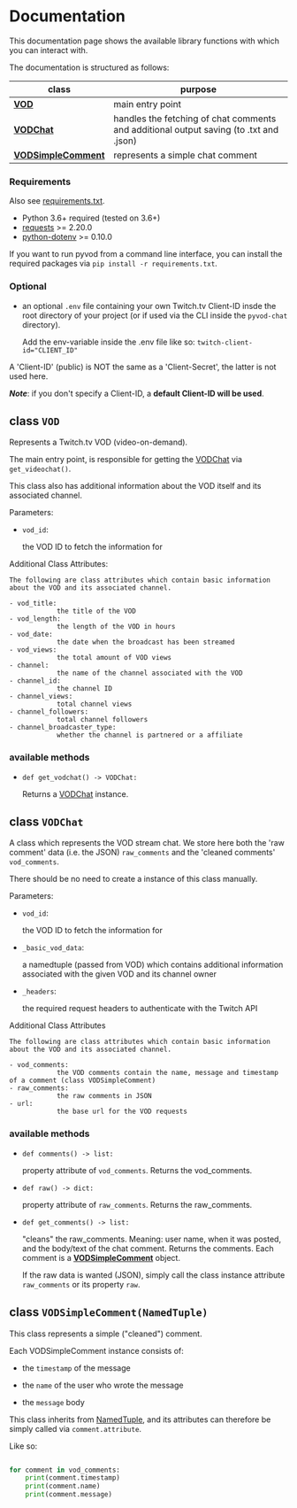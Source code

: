 # Documentation

This documentation page shows the available library functions with which you can interact with.

The documentation is structured as follows:

| class     | purpose   |
   ---      |   ---     |
|  **[VOD](https://github.com/sixP-NaraKa/pyvod-chat/blob/main/docs/pyvod_documentation.md#class-vod)** | main entry point |
| **[VODChat](https://github.com/sixP-NaraKa/pyvod-chat/blob/main/docs/pyvod_documentation.md#class-vodchat)** | handles the fetching of chat comments and additional output saving (to .txt and .json) |
| **[VODSimpleComment](https://github.com/sixP-NaraKa/pyvod-chat/blob/main/docs/pyvod_documentation.md#class-vodsimplecomment)** | represents a simple chat comment |

### Requirements
 Also see [requirements.txt](https://github.com/sixP-NaraKa/pyvod-chat/blob/main/requirements.txt).
 - Python 3.6+ required (tested on 3.6+)
 - [requests](https://github.com/psf/requests) >= 2.20.0
 - [python-dotenv](https://github.com/theskumar/python-dotenv) >= 0.10.0
 
 If you want to run pyvod from a command line interface, you can install the required packages
 via `pip install -r requirements.txt`.
 
### Optional
- an optional `.env` file containing your own Twitch.tv Client-ID insde the root directory of your project
(or if used via the CLI inside the `pyvod-chat` directory).

    Add the env-variable inside the .env file like so: `twitch-client-id="CLIENT_ID"`

A 'Client-ID' (public) is NOT the same as a 'Client-Secret', the latter is not used here.

***Note***: if you don't specify a Client-ID, a **default Client-ID will be used**.

## **class `VOD`**

Represents a Twitch.tv VOD (video-on-demand).

The main entry point, is  responsible for getting the [VODChat](https://github.com/sixP-NaraKa/pyvod-chat/blob/main/docs/pyvod_documentation.md#class-vodchat) via `get_videochat()`.

This class also has additional information about the VOD itself and its associated channel.

Parameters:
- `vod_id`: 
    
    the VOD ID to fetch the information for

Additional Class Attributes:

    The following are class attributes which contain basic information about the VOD and its associated channel.

    - vod_title:
                the title of the VOD
    - vod_length:
                the length of the VOD in hours
    - vod_date:
                the date when the broadcast has been streamed
    - vod_views:
                the total amount of VOD views
    - channel:
                the name of the channel associated with the VOD
    - channel_id:
                the channel ID
    - channel_views:
                total channel views
    - channel_followers:
                total channel followers
    - channel_broadcaster_type:
                whether the channel is partnered or a affiliate

### available methods

- `def get_vodchat() -> VODChat:`
    
    Returns a [VODChat](https://github.com/sixP-NaraKa/pyvod-chat/blob/main/docs/pyvod_documentation.md#class-vodchat) instance.


## **class `VODChat`**

A class which represents the VOD stream chat. We store here both the 'raw comment' data (i.e. the JSON)
`raw_comments` and the 'cleaned comments' `vod_comments`.

There should be no need to create a instance of this class manually.

Parameters:
- `vod_id`: 
    
    the VOD ID to fetch the information for
    
- `_basic_vod_data`: 
    
    a namedtuple (passed from VOD) which contains additional information associated
with the given VOD and its channel owner

- `_headers`:
    
    the required request headers to authenticate with the Twitch API
    
    
Additional Class Attributes

    The following are class attributes which contain basic information about the VOD and its associated channel.

    - vod_comments:
                the VOD comments contain the name, message and timestamp of a comment (class VODSimpleComment)
    - raw_comments:
                the raw comments in JSON
    - url:
                the base url for the VOD requests


### available methods

- `def comments() -> list:`
    
    property attribute of `vod_comments`. Returns the vod_comments.

- `def raw() -> dict:`
    
    property attribute of `raw_comments`. Returns the raw_comments.
    
    
- `def get_comments() -> list:`
    
    "cleans" the raw_comments. Meaning: user name, when it was posted, and the body/text of the chat comment.
    Returns the comments. Each comment is a **[VODSimpleComment](https://github.com/sixP-NaraKa/pyvod-chat/blob/main/docs/pyvod_documentation.md#class-vodsimplecomment)** object.

    If the raw data is wanted (JSON),
    simply call the class instance attribute `raw_comments` or its property `raw`.


## **class `VODSimpleComment(NamedTuple)`**

This class represents a simple ("cleaned") comment.

Each VODSimpleComment instance consists of:

- the `timestamp` of the message

- the `name` of the user who wrote the message

- the `message` body

This class inherits from [NamedTuple](https://docs.python.org/3/library/collections.html#collections.namedtuple),
and its attributes can therefore be simply called via `comment.attribute`.

Like so:
```python

for comment in vod_comments:
    print(comment.timestamp)
    print(comment.name)
    print(comment.message)
```
